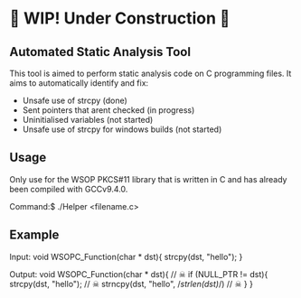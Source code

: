 # 🚧 WIP! Under Construction 🚧

## Automated Static Analysis Tool
This tool is aimed to perform static analysis code on C programming files.
It aims to automatically identify and fix:
- Unsafe use of strcpy (done)
- Sent pointers that arent checked (in progress)
- Uninitialised variables (not started)
- Unsafe use of strcpy for windows builds (not started)

## Usage
Only use for the WSOP PKCS#11 library that is written in C and has already been compiled with GCCv9.4.0.

Command:$ ./Helper <filename.c>

## Example
Input:
void WSOPC_Function(char * dst){
	strcpy(dst, "hello");
}

Output:
void WSOPC_Function(char * dst){
	// ☠ if (NULL_PTR != dst){
		strcpy(dst, "hello"); // ☠ strncpy(dst, "hello", /*strlen(dst)*/)
	// ☠ }
}